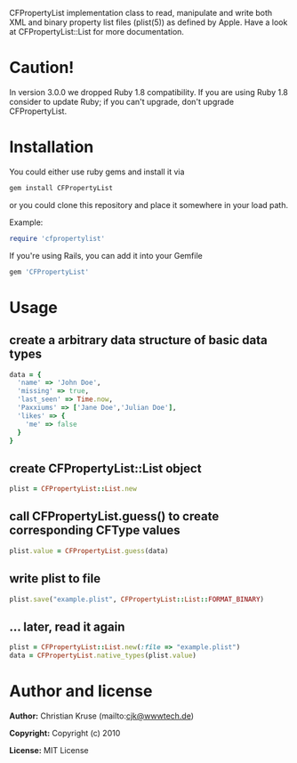 CFPropertyList implementation
class to read, manipulate and write both XML and binary property list
files (plist(5)) as defined by Apple. Have a look at CFPropertyList::List
for more documentation.

# Caution!

In version 3.0.0 we dropped Ruby 1.8 compatibility. If you are using
Ruby 1.8 consider to update Ruby; if you can't upgrade, don't upgrade
CFPropertyList.

# Installation

You could either use ruby gems and install it via
    
```bash
gem install CFPropertyList
```

or you could clone this repository and place it somewhere in your load path.

Example:
```ruby
require 'cfpropertylist'
```

If you're using Rails, you can add it into your Gemfile

```ruby
gem 'CFPropertyList'
```

# Usage

  ## create a arbitrary data structure of basic data types
  
```ruby
data = {
  'name' => 'John Doe',
  'missing' => true,
  'last_seen' => Time.now,
  'Paxxiums' => ['Jane Doe','Julian Doe'],
  'likes' => {
    'me' => false
  }
}
```

## create CFPropertyList::List object
  
```ruby
plist = CFPropertyList::List.new
```

## call CFPropertyList.guess() to create corresponding CFType values

```ruby  
plist.value = CFPropertyList.guess(data)
```

## write plist to file
```ruby
plist.save("example.plist", CFPropertyList::List::FORMAT_BINARY)
```

## … later, read it again
```ruby  
plist = CFPropertyList::List.new(:file => "example.plist")
data = CFPropertyList.native_types(plist.value)
```

# Author and license

**Author:**    Christian Kruse (mailto:cjk@wwwtech.de)

**Copyright:** Copyright (c) 2010

**License:**   MIT License

